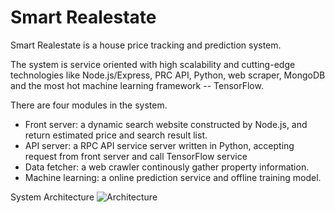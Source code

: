 # Smart Realestate

Smart Realestate is a house price tracking and prediction system.

The system is service oriented with high scalability and cutting-edge technologies like Node.js/Express, PRC API, Python, web scraper, MongoDB and the most hot machine learning framework -- TensorFlow. 

There are four modules in the system.

- Front server: a dynamic search website constructed by Node.js, and return estimated price and search result list.
- API server: a RPC API service server written in Python, accepting request from front server and call TensorFlow service
- Data fetcher: a web crawler continously gather property information.
- Machine learning: a online prediction service and offline training model.

System Architecture
![Architecture](https://github.com/stevensshi/smart-realestate/architecture.png)

